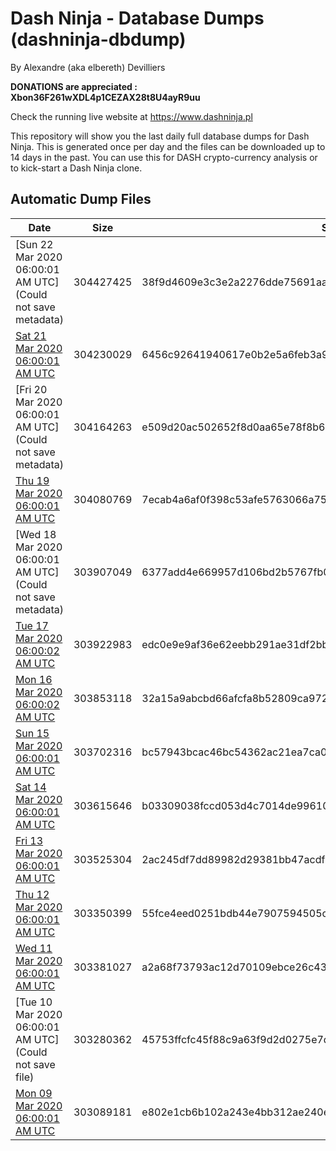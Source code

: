 # Dash Ninja - Database Dumps (dashninja-dbdump)
By Alexandre (aka elbereth) Devilliers

**DONATIONS are appreciated : Xbon36F261wXDL4p1CEZAX28t8U4ayR9uu**

Check the running live website at https://www.dashninja.pl

This repository will show you the last daily full database dumps for Dash Ninja. This is generated once per day and the files can be downloaded up to 14 days in the past.
You can use this for DASH crypto-currency analysis or to kick-start a Dash Ninja clone.


## Automatic Dump Files
| Date | Size | SHA256 |
|--|--|--|
| [Sun 22 Mar 2020 06:00:01 AM UTC](Could not save metadata) | 304427425 | 38f9d4609e3c3e2a2276dde75691aadb101ca8e1888ee8936b0852d45e540155 | 
| [Sat 21 Mar 2020 06:00:01 AM UTC](https://transfer.sh/2W5tE/dashninja-dbdump-20200321070001.tar.bz2) | 304230029 | 6456c92641940617e0b2e5a6feb3a9aa4829e16dd4af4933497628fc577c27c4 | 
| [Fri 20 Mar 2020 06:00:01 AM UTC](Could not save metadata) | 304164263 | e509d20ac502652f8d0aa65e78f8b6dd011fa765dd943f253b2b9beec55d972a | 
| [Thu 19 Mar 2020 06:00:01 AM UTC](https://transfer.sh/uzkmf/dashninja-dbdump-20200319070001.tar.bz2) | 304080769 | 7ecab4a6af0f398c53afe5763066a751af4de4f8ab1626ba8425268fcd318e28 | 
| [Wed 18 Mar 2020 06:00:01 AM UTC](Could not save metadata) | 303907049 | 6377add4e669957d106bd2b5767fb0ffbe7f65be77296afb6be0ea480c94f351 | 
| [Tue 17 Mar 2020 06:00:02 AM UTC](https://transfer.sh/xiiav/dashninja-dbdump-20200317070002.tar.bz2) | 303922983 | edc0e9e9af36e62eebb291ae31df2bba0dedd16f37ba69c74e29aa45f29962c0 | 
| [Mon 16 Mar 2020 06:00:02 AM UTC]() | 303853118 | 32a15a9abcbd66afcfa8b52809ca9723444ea9c876b52661f8f2a6dcb2a2c6c7 | 
| [Sun 15 Mar 2020 06:00:01 AM UTC](https://transfer.sh/15l2EW/dashninja-dbdump-20200315070001.tar.bz2) | 303702316 | bc57943bcac46bc54362ac21ea7ca0b1794ddd73f57dc5a1be5337e2aad75080 | 
| [Sat 14 Mar 2020 06:00:01 AM UTC](https://transfer.sh/CHq7C/dashninja-dbdump-20200314070001.tar.bz2) | 303615646 | b03309038fccd053d4c7014de996107e438f0123c0c137d3718703cb8df60d16 | 
| [Fri 13 Mar 2020 06:00:01 AM UTC](https://transfer.sh/U6TqW/dashninja-dbdump-20200313070001.tar.bz2) | 303525304 | 2ac245df7dd89982d29381bb47acdf6831fff4cf51d70237ee1ef711d5f3936a | 
| [Thu 12 Mar 2020 06:00:01 AM UTC](https://transfer.sh/345ba/dashninja-dbdump-20200312070001.tar.bz2) | 303350399 | 55fce4eed0251bdb44e7907594505ce98278a5187e24bca47f6b23dc991e80ba | 
| [Wed 11 Mar 2020 06:00:01 AM UTC](https://transfer.sh/SHPJA/dashninja-dbdump-20200311070001.tar.bz2) | 303381027 | a2a68f73793ac12d70109ebce26c4398daa36d3506a4fd2203570b6106a1de64 | 
| [Tue 10 Mar 2020 06:00:01 AM UTC](Could not save file) | 303280362 | 45753ffcfc45f88c9a63f9d2d0275e7de0163c9d08f325c70ef2665ac7f54446 | 
| [Mon 09 Mar 2020 06:00:01 AM UTC](https://transfer.sh/OPhMK/dashninja-dbdump-20200309070001.tar.bz2) | 303089181 | e802e1cb6b102a243e4bb312ae240e68c322e144b1d86cb6d27a3d8e225cda64 | 
